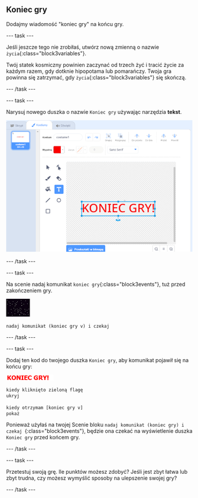 ## Koniec gry

Dodajmy wiadomość "koniec gry" na końcu gry.

\--- task \---

Jeśli jeszcze tego nie zrobiłaś, utwórz nową zmienną o nazwie `życia`{:class="block3variables"}.

Twój statek kosmiczny powinien zaczynać od trzech żyć i tracić życie za każdym razem, gdy dotknie hipopotama lub pomarańczy. Twoja gra powinna się zatrzymać, gdy `życia`{:class="block3variables"} się skończą.

\--- /task \---

\--- task \---

Narysuj nowego duszka o nazwie `Koniec gry` używając narzędzia **tekst**.

![zrzut ekranu](images/invaders-game-over.png)

\--- /task \---

\--- task \---

Na scenie nadaj komunikat `koniec gry`{:class="block3events"}, tuż przed zakończeniem gry.

![duszek koniec gry](images/stage-sprite.png)

```blocks3
nadaj komunikat (koniec gry v) i czekaj
```

\--- /task \---

\--- task \---

Dodaj ten kod do twojego duszka `Koniec gry`, aby komunikat pojawił się na końcu gry:

![duszek koniec gry](images/gameover-sprite.png)

```blocks3
kiedy kliknięto zieloną flagę
ukryj

kiedy otrzymam [koniec gry v]
pokaż
```

Ponieważ użyłaś na twojej Scenie bloku `nadaj komunikat (koniec gry) i czekaj `{:class="block3events"}, będzie ona czekać na wyświetlenie duszka `Koniec gry` przed końcem gry.

\--- /task \---

\--- task \---

Przetestuj swoją grę. Ile punktów możesz zdobyć? Jeśli jest zbyt łatwa lub zbyt trudna, czy możesz wymyślić sposoby na ulepszenie swojej gry?

\--- /task \---